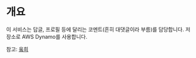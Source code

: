 # 개요

이 서비스는 답글, 프로필 등에 달리는 코멘트(흔히 대댓글이라 부름)를 담당합니다. 저장소로 AWS Dynamo를 사용합니다.

참고: [옼희](https://github.com/coding8282/okky#%EC%98%BC%ED%9D%AC)
